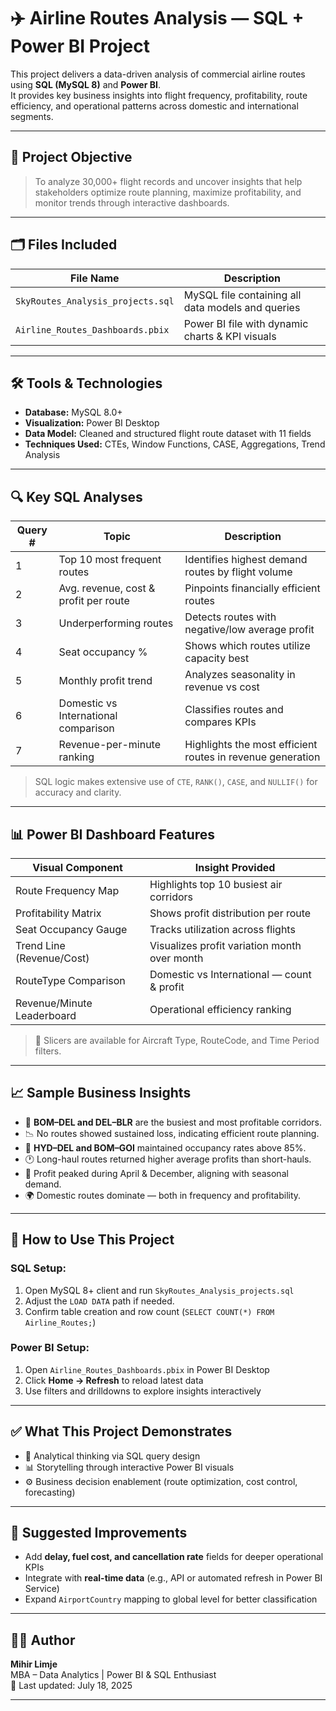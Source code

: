 # ✈️ Airline Routes Analysis — SQL + Power BI Project

This project delivers a data-driven analysis of commercial airline routes using **SQL (MySQL 8)** and **Power BI**.  
It provides key business insights into flight frequency, profitability, route efficiency, and operational patterns across domestic and international segments.

---

## 📌 Project Objective

> To analyze 30,000+ flight records and uncover insights that help stakeholders optimize route planning, maximize profitability, and monitor trends through interactive dashboards.

---

## 🗂️ Files Included

| File Name                         | Description                                      |
|----------------------------------|--------------------------------------------------|
| `SkyRoutes_Analysis_projects.sql`| MySQL file containing all data models and queries |
| `Airline_Routes_Dashboards.pbix` | Power BI file with dynamic charts & KPI visuals |

---

## 🛠️ Tools & Technologies

- **Database:** MySQL 8.0+
- **Visualization:** Power BI Desktop
- **Data Model:** Cleaned and structured flight route dataset with 11 fields
- **Techniques Used:** CTEs, Window Functions, CASE, Aggregations, Trend Analysis

---

## 🔍 Key SQL Analyses

| Query # | Topic                                  | Description |
|---------|----------------------------------------|-------------|
| 1       | Top 10 most frequent routes            | Identifies highest demand routes by flight volume |
| 2       | Avg. revenue, cost & profit per route  | Pinpoints financially efficient routes |
| 3       | Underperforming routes                 | Detects routes with negative/low average profit |
| 4       | Seat occupancy %                       | Shows which routes utilize capacity best |
| 5       | Monthly profit trend                   | Analyzes seasonality in revenue vs cost |
| 6       | Domestic vs International comparison   | Classifies routes and compares KPIs |
| 7       | Revenue-per-minute ranking             | Highlights the most efficient routes in revenue generation |

> SQL logic makes extensive use of `CTE`, `RANK()`, `CASE`, and `NULLIF()` for accuracy and clarity.

---

## 📊 Power BI Dashboard Features

| Visual Component        | Insight Provided                           |
|-------------------------|---------------------------------------------|
| Route Frequency Map     | Highlights top 10 busiest air corridors     |
| Profitability Matrix    | Shows profit distribution per route         |
| Seat Occupancy Gauge    | Tracks utilization across flights           |
| Trend Line (Revenue/Cost)| Visualizes profit variation month over month |
| RouteType Comparison    | Domestic vs International — count & profit |
| Revenue/Minute Leaderboard | Operational efficiency ranking           |

> 📌 Slicers are available for Aircraft Type, RouteCode, and Time Period filters.

---

## 📈 Sample Business Insights

- 🔁 **BOM–DEL and DEL–BLR** are the busiest and most profitable corridors.
- 📉 No routes showed sustained loss, indicating efficient route planning.
- 💺 **HYD–DEL and BOM–GOI** maintained occupancy rates above 85%.
- 🕐 Long-haul routes returned higher average profits than short-hauls.
- 📅 Profit peaked during April & December, aligning with seasonal demand.
- 🌍 Domestic routes dominate — both in frequency and profitability.

---

## 🧭 How to Use This Project

### SQL Setup:
1. Open MySQL 8+ client and run `SkyRoutes_Analysis_projects.sql`
2. Adjust the `LOAD DATA` path if needed.
3. Confirm table creation and row count (`SELECT COUNT(*) FROM Airline_Routes;`)

### Power BI Setup:
1. Open `Airline_Routes_Dashboards.pbix` in Power BI Desktop
2. Click **Home → Refresh** to reload latest data
3. Use filters and drilldowns to explore insights interactively

---

## ✅ What This Project Demonstrates

- 🧠 Analytical thinking via SQL query design
- 📊 Storytelling through interactive Power BI visuals
- ⚙️ Business decision enablement (route optimization, cost control, forecasting)

---

## 🔄 Suggested Improvements

- Add **delay, fuel cost, and cancellation rate** fields for deeper operational KPIs
- Integrate with **real-time data** (e.g., API or automated refresh in Power BI Service)
- Expand `AirportCountry` mapping to global level for better classification

---

## 👨‍💻 Author

**Mihir Limje**  
MBA – Data Analytics | Power BI & SQL Enthusiast  
📅 Last updated: July 18, 2025

---

